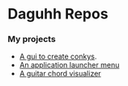 # Daguhh Repos

### My projects 

+ [A gui to create conkys](https://github.com/Daguhh/daguhh.github.io/blob/master/ConkyLuaMakerGUIv2.md).
+ [An application launcher menu](https://github.com/Daguhh/daguhh.github.io/blob/master/pyqtmenu.md)
+ [A guitar chord visualizer](https://github.com/Daguhh/daguhh.github.io/blob/master/GuitarVisualizer.md)



